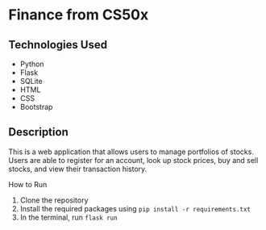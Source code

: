 # Finance from CS50x

Technologies Used
-----------------
- Python
- Flask
- SQLite
- HTML
- CSS
- Bootstrap

Description
-----------

This is a web application that allows users to manage portfolios of stocks. Users are able to register for an account, look up stock prices, buy and sell stocks, and view their transaction history.

How to Run

1. Clone the repository
2. Install the required packages using `pip install -r requirements.txt`
3. In the terminal, run `flask run`